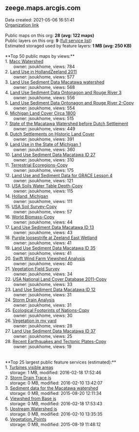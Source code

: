 <h2>zeege.maps.arcgis.com</h2> Data created: 2021-05-06 16:51:41 <br /><a target='new' href='https://zeege.maps.arcgis.com'>Organization link</a><br /><br />Public maps on this org: <b>28 (avg: 122 maps)</b><br />Public layers on this org: <b>9 </b>(<a target='new' href='https://services.arcgis.com/0FNv1sSmZ5iFaOeU/ArcGIS/rest/services'>full service list</a>)<br />Estimated storaged used by feature layers: <b>1 MB (avg: 250 KB)</b><br /><br />**Top 50 public maps by views:**<br />  1. <a target='new' href='https://www.arcgis.com/home/item.html?id=84df264c6d68421fa3f1dbcd5b948f84'>Macc Watershed</a> <br />  &nbsp;&nbsp;&nbsp;&nbsp; &nbsp;&nbsp;owner: jsoukhome, views: 784<br />  2. <a target='new' href='https://www.arcgis.com/home/item.html?id=fede89dabefd4ba9b3424454861a2c7f'>Land Use in HollandZeeland 2011</a> <br />  &nbsp;&nbsp;&nbsp;&nbsp; &nbsp;&nbsp;owner: jsoukhome, views: 577<br />  3. <a target='new' href='https://www.arcgis.com/home/item.html?id=083974461df84cad9a4601f5124ce9f7'>Land Use Sediment Data Macatawa watershed</a> <br />  &nbsp;&nbsp;&nbsp;&nbsp; &nbsp;&nbsp;owner: jsoukhome, views: 568<br />  4. <a target='new' href='https://www.arcgis.com/home/item.html?id=9ac86b15ff4e4dae9e125ff3bc348510'>Land Use Sediment Data Ontonagon and Rouge River 3</a> <br />  &nbsp;&nbsp;&nbsp;&nbsp; &nbsp;&nbsp;owner: jsoukhome, views: 556<br />  5. <a target='new' href='https://www.arcgis.com/home/item.html?id=0113e39331ca495e8e08695a0b0ad925'>Land Use Sediment Data Ontonagon and Rouge River 2-Copy</a> <br />  &nbsp;&nbsp;&nbsp;&nbsp; &nbsp;&nbsp;owner: jsoukhome, views: 554<br />  6. <a target='new' href='https://www.arcgis.com/home/item.html?id=a9d185e2ef1240c2aa882013d7248091'>Michigan Land Cover Circa 1800</a> <br />  &nbsp;&nbsp;&nbsp;&nbsp; &nbsp;&nbsp;owner: jsoukhome, views: 515<br />  7. <a target='new' href='https://www.arcgis.com/home/item.html?id=1aebea0cd35c41be92192bf1d27c2dfd'>State of the Macatawa Watershed before Dutch Settlement</a> <br />  &nbsp;&nbsp;&nbsp;&nbsp; &nbsp;&nbsp;owner: jsoukhome, views: 449<br />  8. <a target='new' href='https://www.arcgis.com/home/item.html?id=d9f2a3705eac4cf19e58a9c08f046264'>Dutch Settlements on Historic Land Cover</a> <br />  &nbsp;&nbsp;&nbsp;&nbsp; &nbsp;&nbsp;owner: jsoukhome, views: 391<br />  9. <a target='new' href='https://www.arcgis.com/home/item.html?id=0d7b09f19e6d4337aa5fb2e37404e48a'>Land Use in the State of Michigan 1</a> <br />  &nbsp;&nbsp;&nbsp;&nbsp; &nbsp;&nbsp;owner: jsoukhome, views: 360<br />  10. <a target='new' href='https://www.arcgis.com/home/item.html?id=99d62ca0b1bf4809b88f159adc3f7f53'>Land Use Sediment Data Macatawa ID 27</a> <br />  &nbsp;&nbsp;&nbsp;&nbsp; &nbsp;&nbsp;owner: jsoukhome, views: 310<br />  11. <a target='new' href='https://www.arcgis.com/home/item.html?id=b0167378f0cf4649b10a3cb27e3716b1'>Terrestrial Ecoregions-Copy</a> <br />  &nbsp;&nbsp;&nbsp;&nbsp; &nbsp;&nbsp;owner: jsoukhome, views: 175<br />  12. <a target='new' href='https://www.arcgis.com/home/item.html?id=cbafc9160fd9452cb97031b31e96d490'>Land Use and Sediment Data for GRACE Lesson 4</a> <br />  &nbsp;&nbsp;&nbsp;&nbsp; &nbsp;&nbsp;owner: jsoukhome, views: 121<br />  13. <a target='new' href='https://www.arcgis.com/home/item.html?id=5f3869d86e4c482f82c021d9f54badef'>USA Soils Water Table Depth-Copy</a> <br />  &nbsp;&nbsp;&nbsp;&nbsp; &nbsp;&nbsp;owner: jsoukhome, views: 115<br />  14. <a target='new' href='https://www.arcgis.com/home/item.html?id=bf42a010f4534ab4b12a97be64efce1a'>Holland, Michigan</a> <br />  &nbsp;&nbsp;&nbsp;&nbsp; &nbsp;&nbsp;owner: jsoukhome, views: 111<br />  15. <a target='new' href='https://www.arcgis.com/home/item.html?id=ea2aedcda14b429d8053ddf7f7e29d85'>USA Soil Survey-Copy</a> <br />  &nbsp;&nbsp;&nbsp;&nbsp; &nbsp;&nbsp;owner: jsoukhome, views: 57<br />  16. <a target='new' href='https://www.arcgis.com/home/item.html?id=feff5026d6fe43658b964ac0a7246034'>World Biomass-Copy</a> <br />  &nbsp;&nbsp;&nbsp;&nbsp; &nbsp;&nbsp;owner: jsoukhome, views: 44<br />  17. <a target='new' href='https://www.arcgis.com/home/item.html?id=c7d43e0510ab469a8215f9f6502c03d8'>Land Use Sediment Data Macatawa ID 13</a> <br />  &nbsp;&nbsp;&nbsp;&nbsp; &nbsp;&nbsp;owner: jsoukhome, views: 43<br />  18. <a target='new' href='https://www.arcgis.com/home/item.html?id=01c0a1a137fb4c0bb2f01c79a1abd4d8'>Purple loosestrife at Zeeland East Wetland</a> <br />  &nbsp;&nbsp;&nbsp;&nbsp; &nbsp;&nbsp;owner: jsoukhome, views: 41<br />  19. <a target='new' href='https://www.arcgis.com/home/item.html?id=5c4b830b25c94df99ce0ad6b352f27f1'>Land Use Sediment Data Macatawa ID 35</a> <br />  &nbsp;&nbsp;&nbsp;&nbsp; &nbsp;&nbsp;owner: jsoukhome, views: 41<br />  20. <a target='new' href='https://www.arcgis.com/home/item.html?id=874a5a2a70224f1eb76357a8020ce90f'>Swift Wind Farm Viewshed Analysis</a> <br />  &nbsp;&nbsp;&nbsp;&nbsp; &nbsp;&nbsp;owner: jsoukhome, views: 40<br />  21. <a target='new' href='https://www.arcgis.com/home/item.html?id=8e811ddf69264972850b78e35fc39759'>Vegetation Field Survey</a> <br />  &nbsp;&nbsp;&nbsp;&nbsp; &nbsp;&nbsp;owner: jsoukhome, views: 34<br />  22. <a target='new' href='https://www.arcgis.com/home/item.html?id=084f70df189d49bcbd8f43e62237100b'>USA National Land Cover Database 2011-Copy</a> <br />  &nbsp;&nbsp;&nbsp;&nbsp; &nbsp;&nbsp;owner: jsoukhome, views: 33<br />  23. <a target='new' href='https://www.arcgis.com/home/item.html?id=775c5dc7730449ad95c09dd676782816'>Land Use Sediment Data Macatawa ID 12</a> <br />  &nbsp;&nbsp;&nbsp;&nbsp; &nbsp;&nbsp;owner: jsoukhome, views: 31<br />  24. <a target='new' href='https://www.arcgis.com/home/item.html?id=85c0bfe8a10c4bc5904591e1a60956f9'>Storm Drain Analysis</a> <br />  &nbsp;&nbsp;&nbsp;&nbsp; &nbsp;&nbsp;owner: jsoukhome, views: 31<br />  25. <a target='new' href='https://www.arcgis.com/home/item.html?id=51ce2bd2e70249399aa7bac91cfe247e'>Ecological Footprints of Nations-Copy</a> <br />  &nbsp;&nbsp;&nbsp;&nbsp; &nbsp;&nbsp;owner: jsoukhome, views: 30<br />  26. <a target='new' href='https://www.arcgis.com/home/item.html?id=f7cfe9ab42fc4161846a04cc10591439'>Vegetation in my yard</a> <br />  &nbsp;&nbsp;&nbsp;&nbsp; &nbsp;&nbsp;owner: jsoukhome, views: 28<br />  27. <a target='new' href='https://www.arcgis.com/home/item.html?id=c60d404e8ab745e1a6e4451dcc3d2728'>Land Use Sediment Data Macatawa ID 37</a> <br />  &nbsp;&nbsp;&nbsp;&nbsp; &nbsp;&nbsp;owner: jsoukhome, views: 25<br />  28. <a target='new' href='https://www.arcgis.com/home/item.html?id=61ec18eafc064557b3c82a1cae07c9c7'>Recent Earthquakes and Tectonic Plates-Copy</a> <br />  &nbsp;&nbsp;&nbsp;&nbsp; &nbsp;&nbsp;owner: jsoukhome, views: 19<br /><br /><br />**Top 25 largest public feature services (estimated):**<br /> 1. <a target='new' href='https://www.arcgis.com/home/item.html?id=5978c9adac99482ea12f85dcd47f07a0'>Turbines visible areas</a><br /> &nbsp;&nbsp;&nbsp;&nbsp;storage: 1 MB, modified: 2016-02-18 17:52:46<br /> 2. <a target='new' href='https://www.arcgis.com/home/item.html?id=2f4eddaff0c1461bbf5b185678671cb4'>Storm Drain Trace js</a><br /> &nbsp;&nbsp;&nbsp;&nbsp;storage: 0 MB, modified: 2016-02-10 13:42:07<br /> 3. <a target='new' href='https://www.arcgis.com/home/item.html?id=571a379038394bf29e77a965098d0573'>Sediment data for the Macatawa watershed</a><br /> &nbsp;&nbsp;&nbsp;&nbsp;storage: 0 MB, modified: 2015-08-20 12:11:34<br /> 4. <a target='new' href='https://www.arcgis.com/home/item.html?id=2b7329ae59904ca18afbad8bc4403b3a'>Viewshed from Base js</a><br /> &nbsp;&nbsp;&nbsp;&nbsp;storage: 0 MB, modified: 2016-02-18 17:53:43<br /> 5. <a target='new' href='https://www.arcgis.com/home/item.html?id=4551e3df29fd4b1680a95f0f70c1da8b'>Upstream Watershed js</a><br /> &nbsp;&nbsp;&nbsp;&nbsp;storage: 0 MB, modified: 2016-02-10 13:35:35<br /> 6. <a target='new' href='https://www.arcgis.com/home/item.html?id=a92db445adae4bc3aea4d3cc2d29504d'>Vegetation_Points</a><br /> &nbsp;&nbsp;&nbsp;&nbsp;storage: 0 MB, modified: 2015-08-19 11:48:12<br />